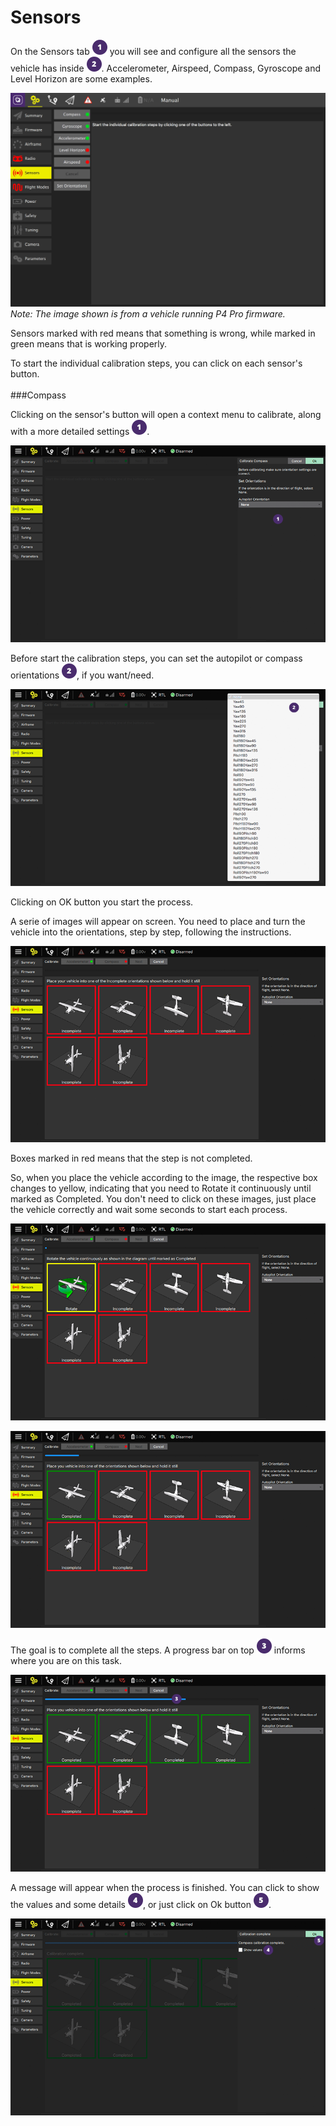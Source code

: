 # Sensors
On the Sensors tab ![](../images/01.png) you will see and configure all the sensors the vehicle has inside ![](../images/02.png). Accelerometer, Airspeed, Compass, Gyroscope and Level Horizon are some examples.

![](PX4Sensors.jpg)
*Note: The image shown is from a vehicle running P4 Pro firmware.*

Sensors marked with red means that something is wrong, while marked in green means that is working properly.

To start the individual calibration steps, you can click on each sensor's button.
<br>
<br>
###Compass

Clicking on the sensor's button will open a context menu to calibrate, along with a more detailed settings ![](images/01.png).

![](../images/setup/02_sensors_compass_01.png)

Before start the calibration steps, you can set the autopilot or compass orientations ![](images/02.png), if you want/need.

![](../images/setup/02_sensors_compass_02.png)

Clicking on OK button you start the process.

A serie of images will appear on screen. You need to place and turn the vehicle into the orientations, step by step, following the instructions. 

![](../images/setup/02_sensors_compass_03.png)

Boxes marked in red means that the step is not completed.

So, when you place the vehicle according to the image, the respective box changes to yellow, indicating that you need to Rotate it continuously until marked as Completed. You don't need to click on these images, just place the vehicle correctly and wait some seconds to start each process.

![](../images/setup/02_sensors_compass_04.png)

![](../images/setup/02_sensors_compass_05.png)

The goal is to complete all the steps. A progress bar on top ![](../images/03.png) informs where you are on this task.

![](../images/setup/02_sensors_compass_06.png)

A message will appear when the process is finished. You can click to show the values and some details ![](../images/04.png), or just click on Ok button ![](../images/05.png).

![](../images/setup/02_sensors_compass_07.png)

